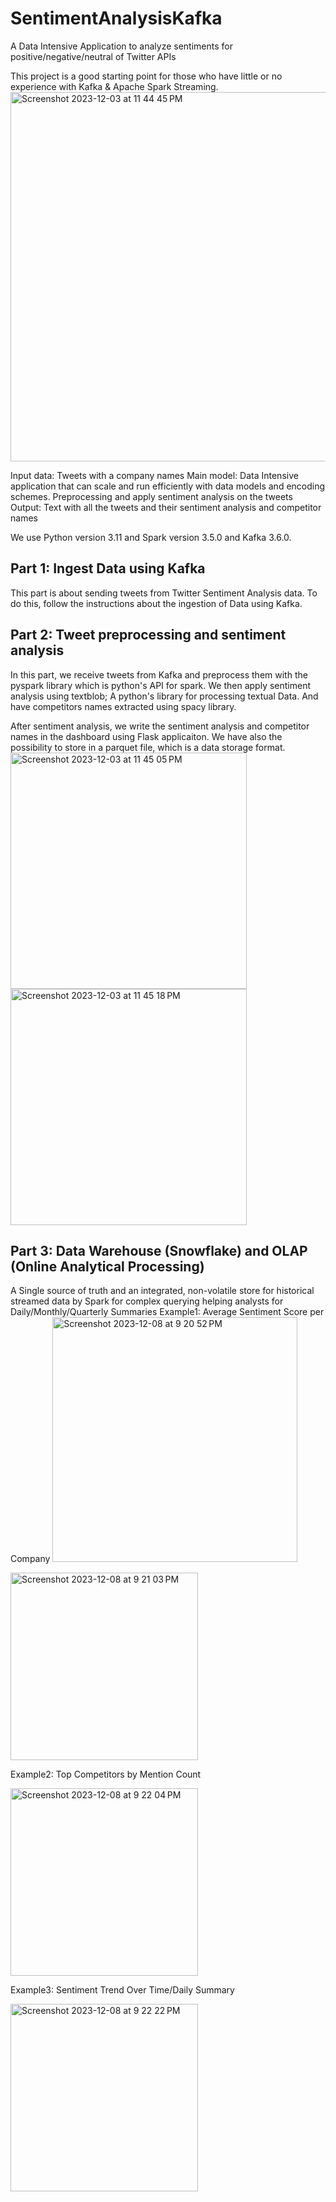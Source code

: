 # SentimentAnalysisKafka
A Data Intensive Application to analyze sentiments for positive/negative/neutral of Twitter APIs

This project is a good starting point for those who have little or no experience with Kafka & Apache Spark Streaming.
<img width="591" alt="Screenshot 2023-12-03 at 11 44 45 PM" src="https://github.com/zi78494umbcedu/SentimentAnalysisKafka/assets/125627136/8ffb3a7c-2a7c-43bd-a0fb-018dcc4d5e12">

Input data: Tweets with a company names
Main model: Data Intensive application that can scale and run efficiently with data models and encoding schemes. Preprocessing and apply sentiment analysis on the tweets
Output: Text with all the tweets and their sentiment analysis and competitor names

We use Python version 3.11 and Spark version 3.5.0 and Kafka 3.6.0.

## Part 1: Ingest Data using Kafka 

This part is about sending tweets from Twitter Sentiment Analysis data. To do this, follow the instructions about the ingestion of Data using Kafka. 

## Part 2: Tweet preprocessing and sentiment analysis
In this part, we receive tweets from Kafka and preprocess them with the pyspark library which is python's API for spark. We then apply sentiment analysis using textblob; A python's library for processing textual Data. And have competitors names extracted using spacy library. 

After sentiment analysis, we write the sentiment analysis and competitor names in the dashboard using Flask applicaiton. We have also the possibility to store in a parquet file, which is a data storage format.
<img width="378" alt="Screenshot 2023-12-03 at 11 45 05 PM" src="https://github.com/zi78494umbcedu/SentimentAnalysisKafka/assets/125627136/2cd6533e-ea4b-4792-891a-7cac7b4743ef">
<img width="378" alt="Screenshot 2023-12-03 at 11 45 18 PM" src="https://github.com/zi78494umbcedu/SentimentAnalysisKafka/assets/125627136/03126a63-2513-4030-8712-5640d292e760">

## Part 3: Data Warehouse (Snowflake) and OLAP (Online Analytical Processing)
A Single source of truth and an integrated, non-volatile store for historical streamed data by Spark for complex querying helping analysts for Daily/Monthly/Quarterly Summaries 
Example1: Average Sentiment Score per Company
<img width="392" alt="Screenshot 2023-12-08 at 9 20 52 PM" src="https://github.com/zi78494umbcedu/SentimentAnalysisKafka/assets/125627136/9456f1d1-f4a1-4d53-814b-d0d41737c71c">

<img width="300" alt="Screenshot 2023-12-08 at 9 21 03 PM" src="https://github.com/zi78494umbcedu/SentimentAnalysisKafka/assets/125627136/1d08a649-31e1-47a6-97a4-0253b584680c">

Example2: Top Competitors by Mention Count

<img width="300" alt="Screenshot 2023-12-08 at 9 22 04 PM" src="https://github.com/zi78494umbcedu/SentimentAnalysisKafka/assets/125627136/f5fdea08-9b33-4c6d-a38c-c6afd63f367e">

Example3: Sentiment Trend Over Time/Daily Summary

<img width="300" alt="Screenshot 2023-12-08 at 9 22 22 PM" src="https://github.com/zi78494umbcedu/SentimentAnalysisKafka/assets/125627136/ecde6369-05c1-44d7-a221-43b4375e7aa2">
